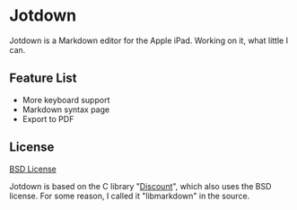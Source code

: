 Jotdown
=======
Jotdown is a Markdown editor for the Apple iPad. Working on it, what little I can.

Feature List
------------
- More keyboard support
- Markdown syntax page
- Export to PDF

License
-------
[BSD License](http://www.opensource.org/licenses/bsd-license.php)

Jotdown is based on the C library "[Discount](http://www.pell.portland.or.us/~orc/Code/discount/)", which also uses the BSD license. For some reason, I called it "libmarkdown" in the source.